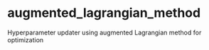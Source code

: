 # augmented_lagrangian_method
Hyperparameter updater using augmented Lagrangian method for optimization
